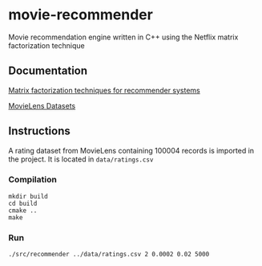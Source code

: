 # movie-recommender
Movie recommendation engine written in C++ using the Netflix matrix factorization technique

## Documentation

[Matrix factorization techniques for recommender systems](https://datajobs.com/data-science-repo/Recommender-Systems-%5BNetflix%5D.pdf)

[MovieLens Datasets](https://grouplens.org/datasets/movielens)

## Instructions

A rating dataset from MovieLens containing 100004 records is imported in the project.
It is located in ``data/ratings.csv``

### Compilation

```
mkdir build
cd build
cmake ..
make
```

### Run

```
./src/recommender ../data/ratings.csv 2 0.0002 0.02 5000
```
